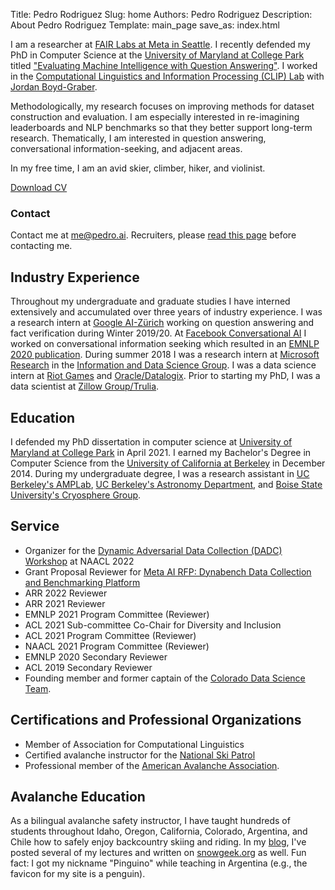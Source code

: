 Title: Pedro Rodriguez
Slug: home
Authors: Pedro Rodriguez
Description: About Pedro Rodriguez
Template: main_page
save_as: index.html

I am a researcher at [FAIR Labs at Meta in Seattle](https://research.fb.com/people/rodriguez-pedro/).
I recently defended my PhD in Computer Science at the [University of Maryland at College Park](http://www.cs.umd.edu/) titled ["Evaluating Machine Intelligence with Question Answering"](https://www.pedro.ai/static/publications/pedro_rodriguez_phd_thesis.pdf).
I worked in the [Computational Linguistics and Information Processing (CLIP) Lab](https://wiki.umiacs.umd.edu/clip/index.php/Main_Page) with [Jordan Boyd-Graber](http://www.umiacs.umd.edu/~jbg/).

Methodologically, my research focuses on improving methods for dataset construction and evaluation.
I am especially interested in re-imagining leaderboards and NLP benchmarks so that they better support long-term research.
Thematically, I am interested in question answering, conversational information-seeking, and adjacent areas.

In my free time, I am an avid skier, climber, hiker, and violinist. 

<a class="button small common-button" style="width:200px;" href="{static}/cv.pdf" target="_blank">Download CV</a>

### Contact

Contact me at <a target="_blank" href="mailto:me@pedro.ai">me@pedro.ai</a>. Recruiters, please [read this page](/recruiting) before contacting me.



## Industry Experience

Throughout my undergraduate and graduate studies I have interned extensively and accumulated over three years of industry experience. I was a research intern at [Google AI-Zürich](https://ai.google/research/join-us/zurich/) working on question answering and fact verification during Winter 2019/20.
At [Facebook Conversational AI](https://ai.facebook.com/research/conversational-ai) I worked on conversational information seeking which resulted in an [EMNLP 2020 publication](https://www.aclweb.org/anthology/2020.emnlp-main.655/).
During summer 2018 I was a research intern at [Microsoft Research](https://www.microsoft.com/en-us/research) in the [Information and Data Science Group](https://www.microsoft.com/en-us/research/group/information-and-data-sciences/).
I was a data science intern at [Riot Games](https://youtu.be/jsRVA-HXZQc) and [Oracle/Datalogix](https://cloud.oracle.com/data-cloud).
Prior to starting my PhD, I was a data scientist at [Zillow Group/Trulia](https://www.trulia.com/about/careers/).

## Education

I defended my PhD dissertation in computer science at [University of Maryland at College Park](http://www.cs.umd.edu/) in April 2021.
I earned my Bachelor's Degree in Computer Science from the [University of California at Berkeley](https://eecs.berkeley.edu/) in December 2014.
During my undergraduate degree, I was a research assistant in [UC Berkeley's AMPLab](https://amplab.cs.berkeley.edu/), [UC Berkeley's Astronomy Department](https://sites.google.com/site/cftdinfo/), and [Boise State University's Cryosphere Group](https://earth.boisestate.edu/cryogars/).


## Service

* Organizer for the [Dynamic Adversarial Data Collection (DADC) Workshop](https://dadcworkshop.github.io/) at NAACL 2022
* Grant Proposal Reviewer for [Meta AI RFP: Dynabench Data Collection and Benchmarking Platform](https://ai.facebook.com/research/request-for-proposals/dynabench/)
* ARR 2022 Reviewer
* ARR 2021 Reviewer
* EMNLP 2021 Program Committee (Reviewer)
* ACL 2021 Sub-committee Co-Chair for Diversity and Inclusion
* ACL 2021 Program Committee (Reviewer)
* NAACL 2021 Program Committee (Reviewer)
* EMNLP 2020 Secondary Reviewer
* ACL 2019 Secondary Reviewer
* Founding member and former captain of the [Colorado Data Science Team](http://codata.colorado.edu).

## Certifications and Professional Organizations

* Member of Association for Computational Linguistics
* Certified avalanche instructor for the [National Ski Patrol](http://nsp.org/)
* Professional member of the [American Avalanche Association](https://www.americanavalancheassociation.org/).

## Avalanche Education

As a bilingual avalanche safety instructor, I have taught hundreds of students throughout Idaho, Oregon, California, Colorado, Argentina, and Chile how to safely enjoy backcountry skiing and riding.
In my [blog](https://www.pedro.ai/blog), I've posted several of my lectures and written on [snowgeek.org](https://snowgeek.org) as well. Fun fact: I got my nickname "Pinguino" while teaching in Argentina (e.g., the favicon for my site is a penguin).
